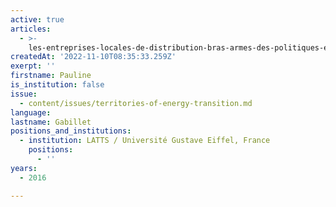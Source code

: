 ```yaml
---
active: true
articles:
  - >-
    les-entreprises-locales-de-distribution-bras-armes-des-politiques-energetiques-territoriales
createdAt: '2022-11-10T08:35:33.259Z'
exerpt: ''
firstname: Pauline
is_institution: false
issue:
  - content/issues/territories-of-energy-transition.md
language:
lastname: Gabillet
positions_and_institutions:
  - institution: LATTS / Université Gustave Eiffel, France
    positions:
      - ''
years:
  - 2016

---
```


